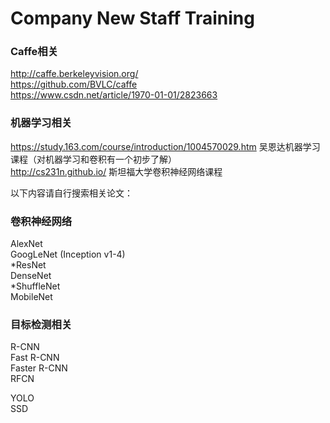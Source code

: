 # Company New Staff Training

### Caffe相关
http://caffe.berkeleyvision.org/<br />
https://github.com/BVLC/caffe<br />
https://www.csdn.net/article/1970-01-01/2823663<br />

### 机器学习相关
https://study.163.com/course/introduction/1004570029.htm    吴恩达机器学习课程（对机器学习和卷积有一个初步了解）<br />
http://cs231n.github.io/      斯坦福大学卷积神经网络课程<br />

以下内容请自行搜索相关论文：<br />
### 卷积神经网络
AlexNet<br />
GoogLeNet (Inception v1-4)<br />
*ResNet<br />
DenseNet<br />
*ShuffleNet<br />
MobileNet<br />

### 目标检测相关
R-CNN<br />
Fast R-CNN<br />
Faster R-CNN<br />
RFCN<br />

YOLO<br />
SSD<br />
